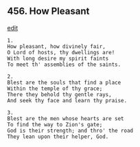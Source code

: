 
## 456.  How Pleasant
[edit](https://docs.google.com/document/d/1excJxKqgjRzsRN42iu3vy5eU%2D%2DjgkxdZ/edit?mode=html)



    1.
    How pleasant, how divinely fair,
    O Lord of hosts, thy dwellings are!
    With long desire my spirit faints
    To meet th' assemblies of the saints.

    2.
    Blest are the souls that find a place
    Within the temple of thy grace;
    There they behold thy gentle rays,
    And seek thy face and learn thy praise.

    3.
    Blest are the men whose hearts are set
    To find the way to Zion's gate;
    God is their strength; and thro' the road
    They lean upon their helper, God.

